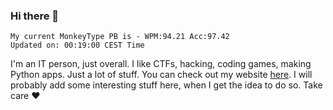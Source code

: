 ### Hi there 👋
<!-- PB START -->
```
My current MonkeyType PB is - WPM:94.21 Acc:97.42
Updated on: 00:19:00 CEST Time
```
<!-- PB END -->
I'm an IT person, just overall. I like CTFs, hacking, coding games, making Python apps. Just a lot of stuff.
You can check out my website [here](https://skill3472.github.io/).
I will probably add some interesting stuff here, when I get the idea to do so. Take care ❤️

